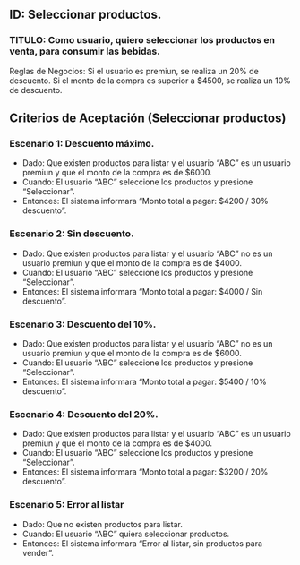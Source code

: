 ## ID: Seleccionar productos.
### TITULO: Como usuario, quiero seleccionar los productos en venta, para consumir las bebidas.
Reglas de Negocios: Si el usuario es premiun, se realiza un 20% de descuento. Si el monto de la compra es superior a $4500, se realiza un 10% de descuento.

## Criterios de Aceptación (Seleccionar productos)

### Escenario 1: Descuento máximo.
- Dado: Que existen productos para listar y el usuario “ABC” es un usuario premiun y que el monto de la compra es de $6000.
- Cuando: El usuario “ABC” seleccione los productos y presione “Seleccionar”.
- Entonces: El sistema informara “Monto total a pagar: $4200 / 30% descuento”.

### Escenario 2: Sin descuento.
- Dado: Que existen productos para listar y el usuario “ABC” no es un usuario premiun y que el monto de la compra es de $4000.
- Cuando: El usuario “ABC” seleccione los productos y presione “Seleccionar”.
- Entonces: El sistema informara “Monto total a pagar: $4000 / Sin descuento”.

### Escenario 3: Descuento del 10%.
- Dado: Que existen productos para listar y el usuario “ABC” no es un usuario premiun y que el monto de la compra es de $6000.
- Cuando: El usuario “ABC” seleccione los productos y presione “Seleccionar”.
- Entonces: El sistema informara “Monto total a pagar: $5400 / 10% descuento”.

### Escenario 4: Descuento del 20%.
- Dado: Que existen productos para listar y el usuario “ABC” es un usuario premiun y que el monto de la compra es de $4000.
- Cuando: El usuario “ABC” seleccione los productos y presione “Seleccionar”.
- Entonces: El sistema informara “Monto total a pagar: $3200 / 20% descuento”.

### Escenario 5: Error al listar
- Dado: Que no existen productos para listar.
- Cuando: El usuario “ABC” quiera seleccionar productos.
- Entonces: El sistema informara “Error al listar, sin productos para vender”.